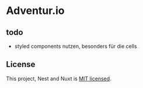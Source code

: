 # Adventur.io

## todo

- styled components nutzen, besonders für die cells

## License

This project, Nest and Nuxt is [MIT licensed](LICENSE).
